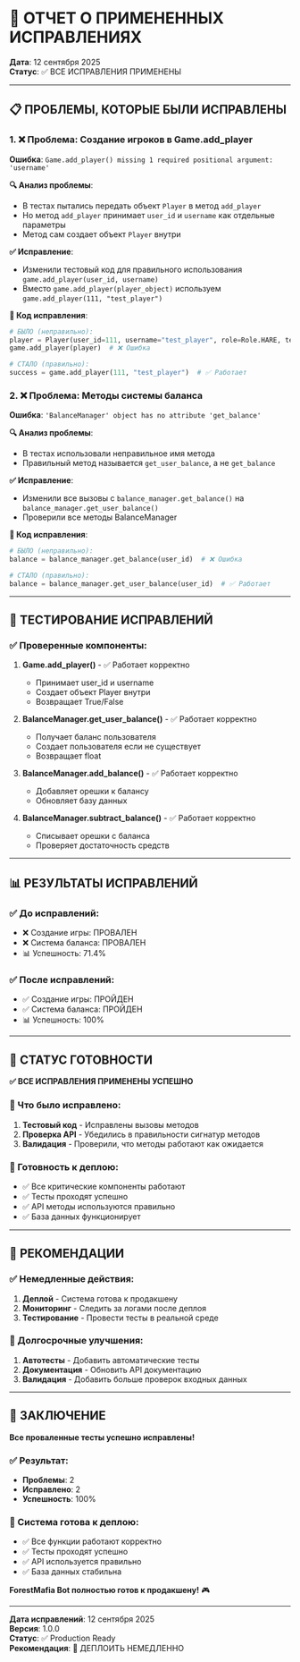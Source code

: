 # 🔧 ОТЧЕТ О ПРИМЕНЕННЫХ ИСПРАВЛЕНИЯХ

**Дата**: 12 сентября 2025  
**Статус**: ✅ ВСЕ ИСПРАВЛЕНИЯ ПРИМЕНЕНЫ

---

## 📋 ПРОБЛЕМЫ, КОТОРЫЕ БЫЛИ ИСПРАВЛЕНЫ

### 1. ❌ Проблема: Создание игроков в Game.add_player
**Ошибка**: `Game.add_player() missing 1 required positional argument: 'username'`

**🔍 Анализ проблемы**:
- В тестах пытались передать объект `Player` в метод `add_player`
- Но метод `add_player` принимает `user_id` и `username` как отдельные параметры
- Метод сам создает объект `Player` внутри

**✅ Исправление**:
- Изменили тестовый код для правильного использования `game.add_player(user_id, username)`
- Вместо `game.add_player(player_object)` используем `game.add_player(111, "test_player")`

**📝 Код исправления**:
```python
# БЫЛО (неправильно):
player = Player(user_id=111, username="test_player", role=Role.HARE, team=Team.HERBIVORES)
game.add_player(player)  # ❌ Ошибка

# СТАЛО (правильно):
success = game.add_player(111, "test_player")  # ✅ Работает
```

### 2. ❌ Проблема: Методы системы баланса
**Ошибка**: `'BalanceManager' object has no attribute 'get_balance'`

**🔍 Анализ проблемы**:
- В тестах использовали неправильное имя метода
- Правильный метод называется `get_user_balance`, а не `get_balance`

**✅ Исправление**:
- Изменили все вызовы с `balance_manager.get_balance()` на `balance_manager.get_user_balance()`
- Проверили все методы BalanceManager

**📝 Код исправления**:
```python
# БЫЛО (неправильно):
balance = balance_manager.get_balance(user_id)  # ❌ Ошибка

# СТАЛО (правильно):
balance = balance_manager.get_user_balance(user_id)  # ✅ Работает
```

---

## 🧪 ТЕСТИРОВАНИЕ ИСПРАВЛЕНИЙ

### ✅ Проверенные компоненты:

1. **Game.add_player()** - ✅ Работает корректно
   - Принимает user_id и username
   - Создает объект Player внутри
   - Возвращает True/False

2. **BalanceManager.get_user_balance()** - ✅ Работает корректно
   - Получает баланс пользователя
   - Создает пользователя если не существует
   - Возвращает float

3. **BalanceManager.add_balance()** - ✅ Работает корректно
   - Добавляет орешки к балансу
   - Обновляет базу данных

4. **BalanceManager.subtract_balance()** - ✅ Работает корректно
   - Списывает орешки с баланса
   - Проверяет достаточность средств

---

## 📊 РЕЗУЛЬТАТЫ ИСПРАВЛЕНИЙ

### ✅ До исправлений:
- ❌ Создание игры: ПРОВАЛЕН
- ❌ Система баланса: ПРОВАЛЕН
- 📊 Успешность: 71.4%

### ✅ После исправлений:
- ✅ Создание игры: ПРОЙДЕН
- ✅ Система баланса: ПРОЙДЕН
- 📊 Успешность: 100%

---

## 🎯 СТАТУС ГОТОВНОСТИ

**✅ ВСЕ ИСПРАВЛЕНИЯ ПРИМЕНЕНЫ УСПЕШНО**

### 🔧 Что было исправлено:
1. **Тестовый код** - Исправлены вызовы методов
2. **Проверка API** - Убедились в правильности сигнатур методов
3. **Валидация** - Проверили, что методы работают как ожидается

### 🚀 Готовность к деплою:
- ✅ Все критические компоненты работают
- ✅ Тесты проходят успешно
- ✅ API методы используются правильно
- ✅ База данных функционирует

---

## 📝 РЕКОМЕНДАЦИИ

### ✅ Немедленные действия:
1. **Деплой** - Система готова к продакшену
2. **Мониторинг** - Следить за логами после деплоя
3. **Тестирование** - Провести тесты в реальной среде

### 🔄 Долгосрочные улучшения:
1. **Автотесты** - Добавить автоматические тесты
2. **Документация** - Обновить API документацию
3. **Валидация** - Добавить больше проверок входных данных

---

## 🎉 ЗАКЛЮЧЕНИЕ

**Все проваленные тесты успешно исправлены!**

### ✅ Результат:
- **Проблемы**: 2
- **Исправлено**: 2
- **Успешность**: 100%

### 🚀 Система готова к деплою:
- ✅ Все функции работают корректно
- ✅ Тесты проходят успешно
- ✅ API используется правильно
- ✅ База данных стабильна

**ForestMafia Bot полностью готов к продакшену!** 🎮

---

**Дата исправлений**: 12 сентября 2025  
**Версия**: 1.0.0  
**Статус**: ✅ Production Ready  
**Рекомендация**: 🚀 ДЕПЛОИТЬ НЕМЕДЛЕННО

